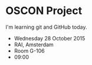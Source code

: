 # OSCON Project

I'm learning git and GitHub today.

* Wednesday 28 October 2015
* RAI, Amsterdam
* Room G-106
* 09:00

